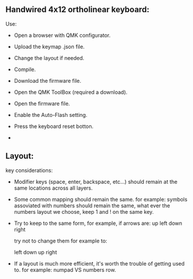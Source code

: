 Handwired 4x12 ortholinear keyboard:
--------------------------------------

Use:

  - Open a browser with QMK configurator.
  - Upload the keymap .json file.
  - Change the layout if needed.
  - Compile.
  - Download the firmware file.
  - Open the QMK ToolBox (required a download).
  - Open the firmware file.
  - Enable the Auto-Flash setting.
  - Press the keyboard reset botton.
    

  - 
Layout:
-------

key considerations:
  - Modifier keys (space, enter, backspace, etc...) should remain at the same locations across all layers.
    
  - Some common mapping should remain the same. 
    for example: symbols assoviated with numbers should remain the same,
    what ever the numbers layout we choose, keep 1 and ! on the same key.
    
  - Try to keep to the same form, for example, if arrows are:
          up
    left down right

    try not to change them for example to:

    left down up right
    
  - If a layout is much more efficient, it's worth the trouble of getting used to.
    for example: numpad VS numbers row.




    
